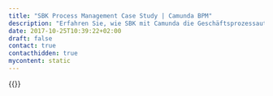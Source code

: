 ```yaml
---
title: "SBK Process Management Case Study | Camunda BPM"
description: "Erfahren Sie, wie SBK mit Camunda die Geschäftsprozessautomatisierung organisiert und die Effizienz im Unternehmen gesteigert hat. Camunda ist der Marktführer für Workflow-Automatisierung basierend auf Java und BPMN 2.0."
date: 2017-10-25T10:39:22+02:00
draft: false
contact: true
contacthidden: true
mycontent: static
---
```

{{<case-study-single
company="SBK"
companydescription="Die SBK ist die größte Betriebskrankenkasse Deutschlands und gehört zu den 20 größten gesetzlichen Krankenkassen. Mehr als eine Million Versicherte verlassen sich auf die kompetente Beratung, den mehrfach prämierten Kundenservice und die ausgezeichneten Leistungen. Zur SBK kann jeder wechseln, unabhängig vom Arbeitgeber. Profitieren auch Sie!"
customerquote=""
teaser=""
usecase=""
videolink=""
logo="//images.ctfassets.net/vpidbgnakfvf/4nNdRgork5HoDvUhazHBTH/d7891a81b41632a2ba6a1388ed6c1dd7/SBK_logo.svg"
pdf=""
thumbnail="">}}